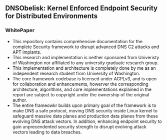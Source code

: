 ## DNSObelisk: Kernel Enforced Endpoint Security for Distributed Environments 
### WhitePaper

* This repository contains comprehensive documentation for the complete Security framework to disrupt advanced DNS C2 attacks and APT implants.
* This research and implementation is neither sponsored from Univeristy of Washington nor affiliated to any university graduate research group.
* This implementation and architecture is completely done by me as an independent research student from University of Washington.
* The core framework codebase is licensed under AGPLv3, and is open for collaboration and enhancements, howerver the corresponding architecture, algorithms, and core implementations explained in the report are subject to copyright under the ownership of the original author.
* The entire frameowkr builds upon primary  goal of the framework is to  make DNS a safe protocol, moving DNS security inside Linux kernel to safeguard massive data planes and production data planes from these evolving DNS attack vectors. In addition, enhancing endpoint security to gain unprecendented security strength to disrupt evolving attack vectors leading to data breaches.

